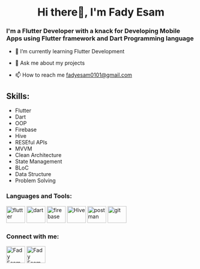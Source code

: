 <h1 align="center">Hi there👋, I'm Fady Esam</h1>

<h3>
        I'm a Flutter Developer with a knack for Developing Mobile Apps using Flutter framework and Dart Programming language
</h3>

- 🌱 I’m currently learning Flutter Development

- 💬 Ask me about my projects

- 📫 How to reach me fadyesam0101@gmail.com


## Skills: 
* Flutter
* Dart
* OOP
* Firebase
* Hive
* RESEful APIs
* MVVM 
* Clean Architecture
* State Management 
* BLoC
* Data Structure
* Problem Solving



<h3 align="left">Languages and Tools:</h3>
<p align="left"> 
        <img src="https://www.vectorlogo.zone/logos/flutterio/flutterio-icon.svg" alt="flutter" width="50" height="45"/> 
        <img src="https://www.vectorlogo.zone/logos/dartlang/dartlang-icon.svg" alt="dart" width="50" height="45"/>  
        <img src="https://www.vectorlogo.zone/logos/firebase/firebase-icon.svg" alt="firebase" width="50" height="45"/>
        <img src="https://encrypted-tbn0.gstatic.com/images?q=tbn:ANd9GcTMPq4YNrCDzxfBUu7I4wlkncj7XnUgF8rl1A&s" alt="Hive" width="50" height="45" />
        <img src="https://www.vectorlogo.zone/logos/getpostman/getpostman-icon.svg" alt="postman" width="50" height="45"/> 
        <img src="https://www.vectorlogo.zone/logos/git-scm/git-scm-icon.svg" alt="git" width="50" height="45"/> 
        <!-- <img src="https://raw.githubusercontent.com/isocpp/logos/master/cpp_logo.png" alt="C++" width="50" height="45" /> -->
        
</p>

<h3 align="left">Connect with me:</h3>
<p align="left">

<a href="https://www.linkedin.com/in/fadyesam/" target="blank"><img align="center" src="https://raw.githubusercontent.com/rahuldkjain/github-profile-readme-generator/master/src/images/icons/Social/linked-in-alt.svg" alt="Fady Esam" height="45" width="50" /></a>
<a href="https://www.facebook.com/FadyEsam01" target="blank"><img align="center" src="https://raw.githubusercontent.com/rahuldkjain/github-profile-readme-generator/master/src/images/icons/Social/facebook.svg" alt="Fady Esam" height="45" width="50" /></a>

</p>



